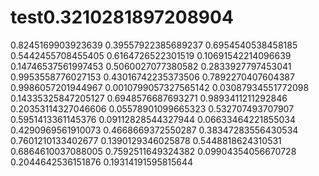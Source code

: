 # test0.3210281897208904
0.8245169903923639
0.39557922385689237
0.6954540538458185
0.5442455708455405
0.6164726522301519
0.10691542214096639
0.14746537561997453
0.5060027077380582
0.2833927797453041
0.9953558776027153
0.43016742235373506
0.7892270407604387
0.9986057201944967
0.0010799057327565142
0.03087934551772098
0.14335325847205127
0.6948576687693271
0.9893411211292846
0.20353114327046606
0.05578901099665323
0.532707493707907
0.5951413361145376
0.09112828544327944
0.06633464221855034
0.4290969561910073
0.4668669372550287
0.38347283556430534
0.7601210133402677
0.1390129346025878
0.5448818624310531
0.6864610037088005
0.7592511649324382
0.09904354056670728
0.2044642536151876
0.19314191595815644
